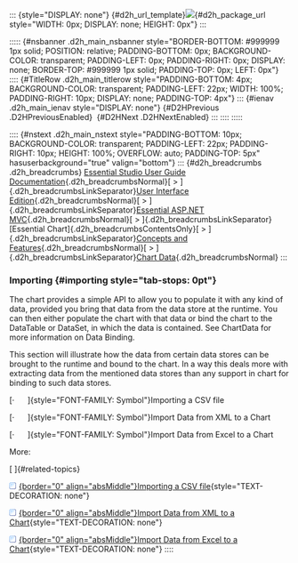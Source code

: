 ::: {style="DISPLAY: none"}
[](ms-xhelp:///?Id=d2h_url_template){#d2h_url_template}![](!package_url!){#d2h_package_url style="WIDTH: 0px; DISPLAY: none; HEIGHT: 0px"}
:::

::::: {#nsbanner .d2h_main_nsbanner style="BORDER-BOTTOM: #999999 1px solid; POSITION: relative; PADDING-BOTTOM: 0px; BACKGROUND-COLOR: transparent; PADDING-LEFT: 0px; PADDING-RIGHT: 0px; DISPLAY: none; BORDER-TOP: #999999 1px solid; PADDING-TOP: 0px; LEFT: 0px"}
:::: {#TitleRow .d2h_main_titlerow style="PADDING-BOTTOM: 4px; BACKGROUND-COLOR: transparent; PADDING-LEFT: 22px; WIDTH: 100%; PADDING-RIGHT: 10px; DISPLAY: none; PADDING-TOP: 4px"}
::: {#ienav .d2h_main_ienav style="DISPLAY: none"}
[](ms-xhelp:///?Id=83bc1b4f-e276-49c3-b66f-431cc6965f9a){#D2HPrevious .D2HPreviousEnabled}  [](ms-xhelp:///?Id=38a05916-c496-4138-98dc-814bc47054ab){#D2HNext .D2HNextEnabled}
:::
::::
:::::

:::: {#nstext .d2h_main_nstext style="PADDING-BOTTOM: 10px; BACKGROUND-COLOR: transparent; PADDING-LEFT: 22px; PADDING-RIGHT: 10px; HEIGHT: 100%; OVERFLOW: auto; PADDING-TOP: 5px" hasuserbackground="true" valign="bottom"}
::: {#d2h_breadcrumbs .d2h_breadcrumbs}
[Essential Studio User Guide Documentation](ms-xhelp:///?Id=12457748-09e3-4d74-a240-8e049cedf030){.d2h_breadcrumbsNormal}[ \> ]{.d2h_breadcrumbsLinkSeparator}[User Interface Edition](ms-xhelp:///?Id=c29296b7-531c-413b-a0ec-488ca1f7f669){.d2h_breadcrumbsNormal}[ \> ]{.d2h_breadcrumbsLinkSeparator}[Essential ASP.NET MVC](ms-xhelp:///?Id=4b14e7d1-65c4-4f67-b1aa-2c37709905a5){.d2h_breadcrumbsNormal}[ \> ]{.d2h_breadcrumbsLinkSeparator}[Essential Chart]{.d2h_breadcrumbsContentsOnly}[ \> ]{.d2h_breadcrumbsLinkSeparator}[Concepts and Features](ms-xhelp:///?Id=696f5666-8b81-4685-9bd9-12198f06f3ad){.d2h_breadcrumbsNormal}[ \> ]{.d2h_breadcrumbsLinkSeparator}[Chart Data](ms-xhelp:///?Id=1c4580ce-85a3-4687-a83d-1ba13cec0e65){.d2h_breadcrumbsNormal}
:::

### Importing {#importing style="tab-stops: 0pt"}

The chart provides a simple API to allow you to populate it with any kind of data, provided you bring that data from the data store at the runtime. You can then either populate the chart with that data or bind the chart to the DataTable or DataSet, in which the data is contained. See ChartData for more information on Data Binding.

This section will illustrate how the data from certain data stores can be brought to the runtime and bound to the chart. In a way this deals more with extracting data from the mentioned data stores than any support in chart for binding to such data stores.

[·      ]{style="FONT-FAMILY: Symbol"}Importing a CSV file

[·      ]{style="FONT-FAMILY: Symbol"}Import Data from XML to a Chart

[·      ]{style="FONT-FAMILY: Symbol"}Import Data from Excel to a Chart

More:

[ ]{#related-topics}

[![](button.gif){border="0" align="absMiddle"}Importing a CSV file](ms-xhelp:///?Id=ea4341c4-e992-489c-84c8-848b8869c4f1){style="TEXT-DECORATION: none"}

[![](button.gif){border="0" align="absMiddle"}Import Data from XML to a Chart](ms-xhelp:///?Id=da92ba3e-e9be-4885-9f2b-d1c46099017d){style="TEXT-DECORATION: none"}

[![](button.gif){border="0" align="absMiddle"}Import Data from Excel to a Chart](ms-xhelp:///?Id=04c1711d-e47d-462b-81a0-9f3726fd8acb){style="TEXT-DECORATION: none"}
::::

